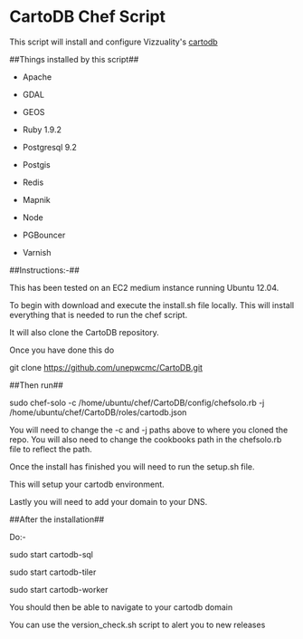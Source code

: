 CartoDB Chef Script
=======

This script will install and configure Vizzuality's [cartodb](https://github.com/CartoDB/cartodb)


##Things installed by this script##

- Apache

- GDAL

- GEOS

- Ruby 1.9.2

- Postgresql 9.2

- Postgis

- Redis

- Mapnik

- Node

- PGBouncer

- Varnish

##Instructions:-##

This has been tested on an EC2 medium instance running Ubuntu 12.04.

To begin with download and execute the install.sh file locally. This will install everything that is needed to run the chef script.

It will also clone the CartoDB repository.

Once you have done this do

git clone https://github.com/unepwcmc/CartoDB.git

##Then run##

sudo chef-solo -c /home/ubuntu/chef/CartoDB/config/chefsolo.rb -j /home/ubuntu/chef/CartoDB/roles/cartodb.json

You will need to change the -c and -j paths above to where you cloned the repo. You will also need to change the cookbooks path in the chefsolo.rb file to reflect the path.

Once the install has finished you will need to run the setup.sh file.

This will setup your cartodb environment.

Lastly you will need to add your domain to your DNS.

##After the installation##

Do:-

sudo start cartodb-sql

sudo start cartodb-tiler

sudo start cartodb-worker

You should then be able to navigate to your cartodb domain

You can use the version_check.sh script to alert you to new releases
